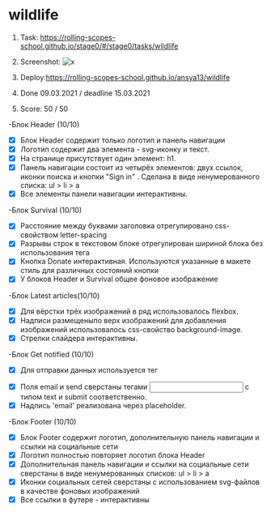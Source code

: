 # wildlife
1. Task: https://rolling-scopes-school.github.io/stage0/#/stage0/tasks/wildlife
2. Screenshot:
![x](https://github.com/rolling-scopes-school/ansya13-JSFE2021Q1/blob/wildlife/wildlife/css/images/WildLife.png?raw=true)

3. Deploy:https://rolling-scopes-school.github.io/ansya13/wildlife
4. Done 09.03.2021 / deadline 15.03.2021
5. Score: 50 / 50

-Блок Header (10/10)
- [x] Блок Header содержит только логотип и панель навигации
- [x] Логотип содержит два элемента - svg-иконку и текст.
- [x] На странице присутствует один элемент: h1.
- [x] Панель навигации состоит из четырёх элементов: двух ссылок, иконки поиска и кнопки "Sign in" . Сделана в виде ненумерованного списка: ul > li > a
- [x] Все элементы панели навигации интерактивны.

-Блок Survival (10/10)
- [x] Расстояние между буквами заголовка отрегулировано css-свойством letter-spacing
- [x] Разрывы строк в текстовом блоке отрегулирован шириной блока без использования тега <br>
- [x] Кнопка Donate интерактивная. Используются указанные в макете стиль для различных состояний кнопки
- [x] У блоков Header и Survival общее фоновое изображение

-Блок Latest articles(10/10)
- [x] Для вёрстки трёх изображений в ряд использовалось flexbox.
- [x] Надписи размещеныпо верх изображений для добавления изображений использовалось  css-свойство background-image.
- [x] Стрелки слайдера интерактивны.

-Блок Get notified (10/10)
- [x] Для отправки данных используется тег <form>
- [x] Поля email и send сверстаны тегами <input> с типом text и submit соответственно.
- [x] Надпись 'email' реализована через placeholder.

-Блок Footer (10/10)
- [x] Блок Footer содержит логотип, дополнительную панель навигации и ссылки на социальные сети
- [x] Логотип полностью повторяет логотип блока Header
- [x] Дополнительная панель навигации и ссылки на социальные сети сверстаны в виде ненумерованных списков: ul > li > a
- [x] Иконки социальных сетей сверстаны с использованием svg-файлов в качестве фоновых изображений
- [x] Все ссылки в футере - интерактивны
